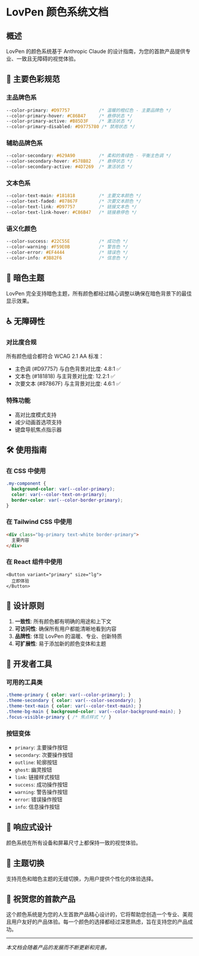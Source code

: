 # LovPen 颜色系统文档

## 概述

LovPen 的颜色系统基于 Anthropic Claude 的设计指南，为您的首款产品提供专业、一致且无障碍的视觉体验。

## 🎨 主要色彩规范

### 主品牌色系
```css
--color-primary: #D97757           /* 温暖的橙红色 - 主要品牌色 */
--color-primary-hover: #C86B47     /* 悬停状态 */
--color-primary-active: #B85D3F    /* 激活状态 */
--color-primary-disabled: #D9775780 /* 禁用状态 */
```

### 辅助品牌色系
```css
--color-secondary: #629A90         /* 柔和的青绿色 - 平衡主色调 */
--color-secondary-hover: #578B82   /* 悬停状态 */
--color-secondary-active: #4D7269  /* 激活状态 */
```

### 文本色系
```css
--color-text-main: #181818         /* 主要文本颜色 */
--color-text-faded: #87867F        /* 次要文本颜色 */
--color-text-link: #D97757         /* 链接文本色 */
--color-text-link-hover: #C86B47   /* 链接悬停色 */
```

### 语义化颜色
```css
--color-success: #22C55E           /* 成功色 */
--color-warning: #F59E0B           /* 警告色 */
--color-error: #EF4444             /* 错误色 */
--color-info: #3B82F6              /* 信息色 */
```

## 🌙 暗色主题

LovPen 完全支持暗色主题，所有颜色都经过精心调整以确保在暗色背景下的最佳显示效果。

## ♿ 无障碍性

### 对比度合规
所有颜色组合都符合 WCAG 2.1 AA 标准：
- 主色调 (#D97757) 与白色背景对比度: 4.8:1 ✅
- 文本色 (#181818) 与主背景对比度: 12.2:1 ✅
- 次要文本 (#87867F) 与主背景对比度: 4.6:1 ✅

### 特殊功能
- 高对比度模式支持
- 减少动画首选项支持
- 键盘导航焦点指示器

## 🛠️ 使用指南

### 在 CSS 中使用
```css
.my-component {
  background-color: var(--color-primary);
  color: var(--color-text-on-primary);
  border-color: var(--color-border-primary);
}
```

### 在 Tailwind CSS 中使用
```html
<div class="bg-primary text-white border-primary">
  主要内容
</div>
```

### 在 React 组件中使用
```tsx
<Button variant="primary" size="lg">
  立即体验
</Button>
```

## 🎯 设计原则

1. **一致性**: 所有颜色都有明确的用途和上下文
2. **可访问性**: 确保所有用户都能清晰地看到内容
3. **品牌性**: 体现 LovPen 的温暖、专业、创新特质
4. **可扩展性**: 易于添加新的颜色变体和主题

## 🔧 开发者工具

### 可用的工具类
```css
.theme-primary { color: var(--color-primary); }
.theme-secondary { color: var(--color-secondary); }
.theme-text-main { color: var(--color-text-main); }
.theme-bg-main { background-color: var(--color-background-main); }
.focus-visible-primary { /* 焦点样式 */ }
```

### 按钮变体
- `primary`: 主要操作按钮
- `secondary`: 次要操作按钮
- `outline`: 轮廓按钮
- `ghost`: 幽灵按钮
- `link`: 链接样式按钮
- `success`: 成功操作按钮
- `warning`: 警告操作按钮
- `error`: 错误操作按钮
- `info`: 信息操作按钮

## 📱 响应式设计

颜色系统在所有设备和屏幕尺寸上都保持一致的视觉体验。

## 🔄 主题切换

支持亮色和暗色主题的无缝切换，为用户提供个性化的体验选择。

## 🎉 祝贺您的首款产品

这个颜色系统是为您的人生首款产品精心设计的，它将帮助您创造一个专业、美观且用户友好的产品体验。每一个颜色的选择都经过深思熟虑，旨在支持您的产品成功。

---

*本文档会随着产品的发展而不断更新和完善。*
